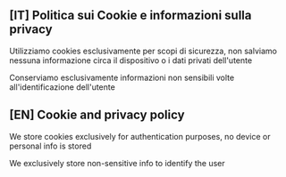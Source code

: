 ## [IT] Politica sui Cookie e informazioni sulla privacy

Utilizziamo cookies esclusivamente per scopi di sicurezza, non salviamo nessuna informazione circa il dispositivo o i dati privati dell'utente

Conserviamo esclusivamente informazioni non sensibili volte all'identificazione dell'utente

## [EN] Cookie and privacy policy

We store cookies exclusively for authentication purposes, no device or personal info is stored

We exclusively store non-sensitive info to identify the user

